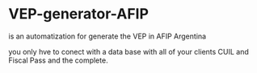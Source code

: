 # VEP-generator-AFIP
is an automatization for generate the VEP in AFIP Argentina

you only hve to conect with a data base with all of your clients CUIL and Fiscal Pass and the complete. 
